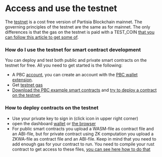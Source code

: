 # Access and use the testnet

The [testnet](https://browser.testnet.partisiablockchain.com/transactions) is a cost free version of Partisia Blockchain mainnet. The governing principles of the testnet are the same as for mainnet. The only differences is that the gas on the testnet is paid with a TEST\_COIN [that you can follow this article to get some of](https://partisiablockchain.gitlab.io/documentation/smart-contracts/gas/how-to-get-testnet-gas.html).

### How do I use the testnet for smart contract development <a href="#how-do-i-use-the-testnet-for-smart-contract-development" id="how-do-i-use-the-testnet-for-smart-contract-development"></a>

You can deploy and test both public and private smart contracts on the testnet for free. All you need to get started is the following:

* A PBC [account](https://partisiablockchain.gitlab.io/documentation/pbc-fundamentals/create-an-account.html), you can create an account with the [PBC wallet extension](https://chrome.google.com/webstore/detail/partisia-wallet/gjkdbeaiifkpoencioahhcilildpjhgh).
* Get [testnet gas](https://partisiablockchain.gitlab.io/documentation/smart-contracts/gas/how-to-get-testnet-gas.html)
* [Download the PBC example smart contracts](https://gitlab.com/partisiablockchain/language/example-contracts) and [try to deploy a contract on the testnet](https://partisiablockchain.gitlab.io/documentation/smart-contracts/compile-and-deploy-contracts.html).

### How to deploy contracts on the testnet <a href="#how-to-deploy-contracts-on-the-testnet" id="how-to-deploy-contracts-on-the-testnet"></a>

* Use your private key to sign in (click icon in upper right corner)
* open the dashboard [wallet](https://testnet.partisiablockchain.com/wallet/upload_wasm) or [the browser](https://browser.partisiablockchain.com/contracts/deploy)
* For public smart contracts you upload a WASM-file as contract file and an ABI-file, but for private contract using ZK computation you upload a ZKWA-file as contract file and an ABI-file. Keep in mind that you need to add enough gas for your contract to run. You need to compile your rust contract to get access to these files, [you can see here how to do that](https://partisiablockchain.gitlab.io/documentation/smart-contracts/compile-and-deploy-contracts.html)
